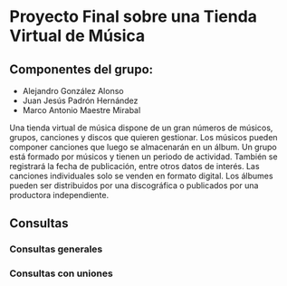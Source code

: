 # Proyecto Final sobre una Tienda Virtual de Música

## Componentes del grupo:
- Alejandro González Alonso
- Juan Jesús Padrón Hernández
- Marco Antonio Maestre Mirabal

Una tienda virtual de música dispone de un gran números de músicos, grupos, canciones y discos que quieren gestionar.
Los músicos pueden componer canciones que luego se almacenarán en un álbum. Un grupo está formado por músicos y tienen un periodo de actividad. 
También se registrará la fecha de publicación, entre otros datos de interés. Las canciones individuales solo se venden en formato digital.
Los álbumes pueden ser distribuidos por una discográfica o publicados por una productora independiente.


## Consultas
### Consultas generales



### Consultas con uniones

